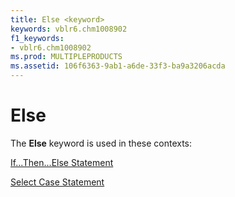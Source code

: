 ```yaml
---
title: Else <keyword>
keywords: vblr6.chm1008902
f1_keywords:
- vblr6.chm1008902
ms.prod: MULTIPLEPRODUCTS
ms.assetid: 106f6363-9ab1-a6de-33f3-ba9a3206acda
---
```



# Else <keyword>

The  **Else** keyword is used in these contexts:

[If...Then...Else Statement](if---then---else-statement.md)

[Select Case Statement](select-case-statement.md)


